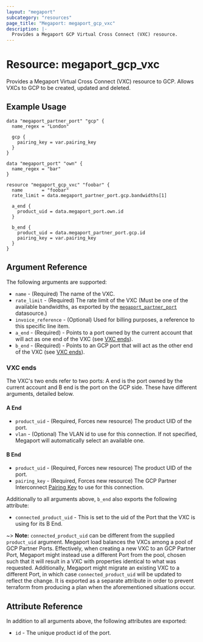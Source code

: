 ```yaml
---
layout: "megaport"
subcategory: "resources"
page_title: "Megaport: megaport_gcp_vxc"
description: |-
  Provides a Megaport GCP Virtual Cross Connect (VXC) resource.
---
```


# Resource: megaport_gcp_vxc

Provides a Megaport Virtual Cross Connect (VXC) resource to GCP. Allows VXCs
to GCP to be created, updated and deleted.

## Example Usage

```hcl
data "megaport_partner_port" "gcp" {
  name_regex = "London"

  gcp {
    pairing_key = var.pairing_key
  }
}

data "megaport_port" "own" {
  name_regex = "bar"
}

resource "megaport_gcp_vxc" "foobar" {
  name       = "foobar"
  rate_limit = data.megaport_partner_port.gcp.bandwidths[1]

  a_end {
    product_uid = data.megaport_port.own.id
  }

  b_end {
    product_uid = data.megaport_partner_port.gcp.id
    pairing_key = var.pairing_key
  }
}
```

## Argument Reference

The following arguments are supported:

* `name` - (Required) The name of the VXC.
* `rate_limit` - (Required) The rate limit of the VXC (Must be one of the
available bandwidths, as exported by the
[`megaport_partner_port`](/docs/providers/megaport/d/partner_port.html)
datasource.)
* `invoice_reference` - (Optional) Used for billing purposes, a reference to
this specific line item.
* `a_end` - (Required) - Points to a port owned by the current account that will
act as one end of the VXC (see [VXC ends](gcp_vxc.html#vxc-ends)).
* `b_end` - (Required) - Points to an GCP port that will act as the other end of
the VXC (see [VXC ends](gcp_vxc.html#vxc-ends)).

### VXC ends

The VXC's two ends refer to two ports: A end is the port owned by the current
account and B end is the port on the GCP side. These have different arguments,
detailed below.

#### A End

* `product_uid` - (Required, Forces new resource) The product UID of the port.
* `vlan` - (Optional) The VLAN id to use for this connection. If not specified,
Megaport will automatically select an available one.

#### B End

* `product_uid` - (Required, Forces new resource) The product UID of the port.
* `pairing_key` - (Required, Forces new resource) The GCP Partner Interconnect
[Pairing Key](https://cloud.google.com/interconnect/docs/concepts/terminology#pairingkey)
to use for this connection.

Additionally to all arguments above, `b_end` also exports the following
attribute:

* `connected_product_uid` - This is set to the uid of the Port that the VXC is
using for its B End.

~> **Note:** `connected_product_uid` can be different from the supplied
`product_uid` argument. Megaport load balances the VXCs among a pool of GCP
Partner Ports. Effectively, when creating a new VXC to an GCP Partner Port,
Megaport might instead use a different Port from the pool, chosen such that it
will result in a VXC with properties identical to what was requested.
Additionally, Megaport might migrate an existing VXC to a different Port, in
which case `connected_product_uid` will be updated to reflect the change. It is
exported as a separate attribute in order to prevent terraform from producing a
plan when the aforementioned situations occur.

## Attribute Reference

In addition to all arguments above, the following attributes are exported:

* `id` - The unique product id of the port.
